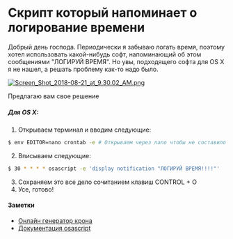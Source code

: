 # Скрипт который напоминает о логирование времени
Добрый день господа. Периодически я забываю логать время, поэтому хотел использовать какой-нибудь софт, напоминающий об этом сообщениями "ЛОГИРУЙ ВРЕМЯ". Но увы, подходящего софта для OS X я не нашел, а решать проблему как-то надо было.

[![Screen_Shot_2018-08-21_at_9.30.02_AM.png](https://s8.postimg.cc/eifiyez7p/Screen_Shot_2018-08-21_at_9.30.02_AM.png)](https://postimg.cc/image/k6ltpb3k1/)

Предлагаю вам свое решение

##### Для OS X:
1. Открываем терминал и вводим следующие:
```sh
$ env EDITOR=nano crontab -e # Открываем через nano чтобы не составило проблем выходить из vim'а.
```
2. Вписываем следующие:
```sh
$ 30 * * * * osascript -e 'display notification "ЛОГИРУЙ ВРЕМЯ!!!!"'
```
3. Сохраняем это все дело сочитанием клавиш CONTROL + O
4. Усе, готово!

#### Заметки
* [Онлайн генератор крона](https://crontab.guru/)
* [Документация osascript](https://ss64.com/osx/osascript.html)
